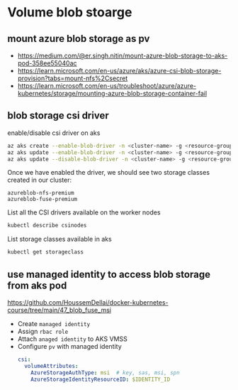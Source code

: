 # Volume blob stoarge

## mount azure blob storage as pv
- https://medium.com/@er.singh.nitin/mount-azure-blob-storage-to-aks-pod-358ee55040ac
- https://learn.microsoft.com/en-us/azure/aks/azure-csi-blob-storage-provision?tabs=mount-nfs%2Csecret
- https://learn.microsoft.com/en-us/troubleshoot/azure/azure-kubernetes/storage/mounting-azure-blob-storage-container-fail

## blob storage csi driver
enable/disable csi driver on aks
```sh
az aks create --enable-blob-driver -n <cluster-name> -g <resource-group-name> #new aks
az aks update --enable-blob-driver -n <cluster-name> -g <resource-group-name> #existing aks
az aks update --disable-blob-driver -n <cluster-name> -g <resource-group-name> #disable
```
Once we have enabled the driver, we should see two storage classes created in our cluster:
```
azureblob-nfs-premium
azureblob-fuse-premium
```

List all the CSI drivers available on the worker nodes
```sh
kubectl describe csinodes
```

List storage classes available in aks
```sh
kubectl get storageclass
```

## use managed identity to access blob storage from aks pod
https://github.com/HoussemDellai/docker-kubernetes-course/tree/main/47_blob_fuse_msi
- Create `managed identity`
- Assign `rbac role`
- Attach `anaged identity` to AKS VMSS
- Configure `pv` with managed identity
  ```yaml
  csi:
    volumeAttributes:
      AzureStorageAuthType: msi  # key, sas, msi, spn
      AzureStorageIdentityResourceID: $IDENTITY_ID  
  ```

